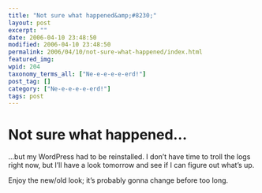 ```yaml
---
title: "Not sure what happened&amp;#8230;"
layout: post
excerpt: ""
date: 2006-04-10 23:48:50
modified: 2006-04-10 23:48:50
permalink: 2006/04/10/not-sure-what-happened/index.html
featured_img: 
wpid: 204
taxonomy_terms_all: ["Ne-e-e-e-e-erd!"]
post_tag: []
category: ["Ne-e-e-e-e-erd!"]
tags: post
---
```


# Not sure what happened&#8230;

…but my WordPress had to be reinstalled. I don’t have time to troll the logs right now, but I’ll have a look tomorrow and see if I can figure out what’s up.

Enjoy the new/old look; it’s probably gonna change before too long.